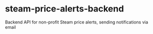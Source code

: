 # steam-price-alerts-backend
Backend API for non-profit Steam price alerts, sending notifications via email
